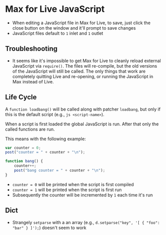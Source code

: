 # Max for Live JavaScript

- When editing a JavaScript file in Max for Live, to save, just click the close button on the window and it'll prompt to save changes
- JavaScript files default to `1` inlet and `1` outlet

## Troubleshooting

- It seems like it's impossible to get Max for Live to cleanly reload external JavaScript via `require()`. The files will re-compile, but the old versions of the JavaScript will still be called. The only things that work are completely quitting Live and re-opening, or running the JavaScript in Max instead of Live.

## Life Cycle

A `function loadbang()` will be called along with patcher `loadbang`, but only if this is the default script (e.g., `js <script-name>`).

When a script is first loaded the global JavaScript is run. After that only the called functions are run.

This means with the following example:

``` javascript
var counter = 0;
post("counter = " + counter + "\n");

function bang() {
	counter++;
	post("bang counter = " + counter + "\n");
}
```

- `counter = 0` will be printed when the script is first compiled
- `counter = 1` will be printed when the script is first run
- Subsequently the counter will be incremented by `1` each time it's run

## Dict

- Strangely `setparse` with a an array (e.g., `d.setparse("key", '[ { "foo": "bar" } ]');`) doesn't seem to work

